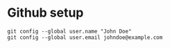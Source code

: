 # Github setup
```
git config --global user.name "John Doe"
git config --global user.email johndoe@example.com
```
